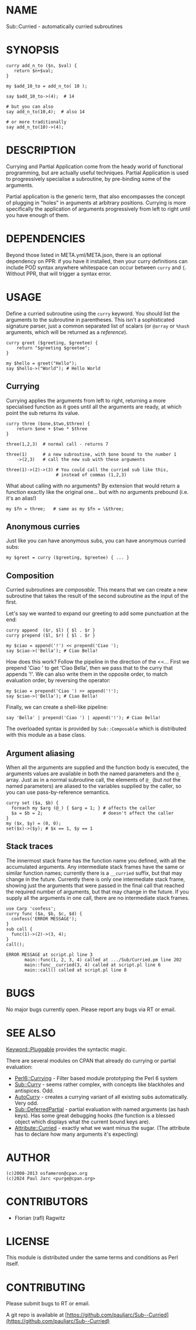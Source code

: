 # NAME

Sub::Curried - automatically curried subroutines

# SYNOPSIS

    curry add_n_to ($n, $val) {
       return $n+$val;
    }

    my $add_10_to = add_n_to( 10 );

    say $add_10_to->(4);  # 14

    # but you can also
    say add_n_to(10,4);  # also 14

    # or more traditionally
    say add_n_to(10)->(4);

# DESCRIPTION

Currying and Partial Application come from the heady world of functional
programming, but are actually useful techniques.  Partial Application is used
to progressively specialise a subroutine, by pre-binding some of the arguments.

Partial application is the generic term, that also encompasses the concept of
plugging in "holes" in arguments at arbitrary positions.  Currying is more
specifically the application of arguments progressively from left to right
until you have enough of them.

# DEPENDENCIES

Beyond those listed in META.yml/META.json, there is an optional dependency on
PPR: if you have it installed, then your curry definitions can include POD
syntax anywhere whitespace can occur between `curry` and `{`.  Without PPR,
that will trigger a syntax error.

# USAGE

Define a curried subroutine using the `curry` keyword.  You should list the
arguments to the subroutine in parentheses.  This isn't a sophisticated signature
parser, just a common separated list of scalars (or `@array` or `%hash` arguments,
which will be returned as a _reference_).

    curry greet ($greeting, $greetee) {
        return "$greeting $greetee";
    }

    my $hello = greet("Hello");
    say $hello->("World"); # Hello World

## Currying

Currying applies the arguments from left to right, returning a more specialised function
as it goes until all the arguments are ready, at which point the sub returns its value.

    curry three ($one,$two,$three) {
        return $one + $two * $three
    }

    three(1,2,3)  # normal call - returns 7

    three(1)      # a new subroutine, with $one bound to the number 1
        ->(2,3)   # call the new sub with these arguments

    three(1)->(2)->(3) # You could call the curried sub like this,
                       # instead of commas (1,2,3)

What about calling with _no_ arguments?  By extension that would return a function exactly
like the original one... but with _no_ arguments prebound (i.e. it's an alias!)

    my $fn = three;   # same as my $fn = \&three;

## Anonymous curries

Just like you can have anonymous subs, you can have anonymous curried subs:

    my $greet = curry ($greeting, $greetee) { ... }

## Composition

Curried subroutines are _composable_.  This means that we can create a new
subroutine that takes the result of the second subroutine as the input of the
first.

Let's say we wanted to expand our greeting to add some punctuation at the end:

    curry append  ($r, $l) { $l . $r }
    curry prepend ($l, $r) { $l . $r }

    my $ciao = append('!') << prepend('Ciao ');
    say $ciao->('Bella'); # Ciao Bella!

How does this work?  Follow the pipeline in the direction of the <<...
First we prepend 'Ciao ' to get 'Ciao Bella', then we pass that to the curry that
appends '!'.  We can also write them in the opposite order, to match evaluation
order, by reversing the operator:

    my $ciao = prepend('Ciao ') >> append('!');
    say $ciao->('Bella'); # Ciao Bella!

Finally, we can create a shell-like pipeline:

    say 'Bella' | prepend('Ciao ') | append('!'); # Ciao Bella!

The overloaded syntax is provided by `Sub::Composable` which is distributed with
this module as a base class.

## Argument aliasing

When all the arguments are supplied and the function body is executed, the
arguments values are available in both the named parameters and the `@_`
array.  Just as in a normal subroutine call, the elements of `@_` (but
_not_ the named parameters) are aliased to the variables supplied by the
caller, so you can use pass-by-reference semantics.

    curry set ($a, $b) {
      foreach my $arg (@_) { $arg = 1; } # affects the caller
      $a = $b = 2;                       # doesn't affect the caller
    }
    my ($x, $y) = (0, 0);
    set($x)->($y); # $x == 1, $y == 1

## Stack traces

The innermost stack frame has the function name you defined, with all the
accumulated arguments.  Any intermediate stack frames have the same or
similar function names; currently there is a `__curried` suffix, but that
may change in the future.  Currently there is only one intermediate stack
frame, showing just the arguments that were passed in the final call that
reached the required number of arguments, but that may change in the future.
If you supply all the arguments in one call, there are no intermediate stack
frames.

    use Carp 'confess';
    curry func ($a, $b, $c, $d) {
      confess('ERROR MESSAGE');
    }
    sub call {
      func(1)->(2)->(3, 4);
    }
    call();

    ERROR MESSAGE at script.pl line 3
           main::func(1, 2, 3, 4) called at .../Sub/Curried.pm line 202
           main::func__curried(3, 4) called at script.pl line 6
           main::call() called at script.pl line 8

# BUGS

No major bugs currently open.  Please report any bugs via RT or email.

# SEE ALSO

[Keyword::Pluggable](https://metacpan.org/pod/Keyword%3A%3APluggable) provides the syntactic magic.

There are several modules on CPAN that already do currying or partial evaluation:

- [Perl6::Currying](https://metacpan.org/pod/Perl6%3A%3ACurrying) - Filter based module prototyping the Perl 6 system
- [Sub::Curry](https://metacpan.org/pod/Sub%3A%3ACurry) - seems rather complex, with concepts like blackholes and antispices.  Odd.
- [AutoCurry](https://metacpan.org/pod/AutoCurry) - creates a currying variant of all existing subs automatically.  Very odd.
- [Sub::DeferredPartial](https://metacpan.org/pod/Sub%3A%3ADeferredPartial) - partial evaluation with named arguments (as hash keys).  Has some
great debugging hooks (the function is a blessed object which displays what the current
bound keys are).
- [Attribute::Curried](https://metacpan.org/pod/Attribute%3A%3ACurried) - exactly what we want minus the sugar.  (The attribute has
to declare how many arguments it's expecting)

# AUTHOR

    (c)2008-2013 osfameron@cpan.org
    (c)2024 Paul Jarc <purge@cpan.org>

# CONTRIBUTORS

- Florian (rafl) Ragwitz

# LICENSE

This module is distributed under the same terms and conditions as Perl itself.

# CONTRIBUTING

Please submit bugs to RT or email.

A git repo is available at [https://github.com/pauljarc/Sub--Curried](https://github.com/pauljarc/Sub--Curried)
